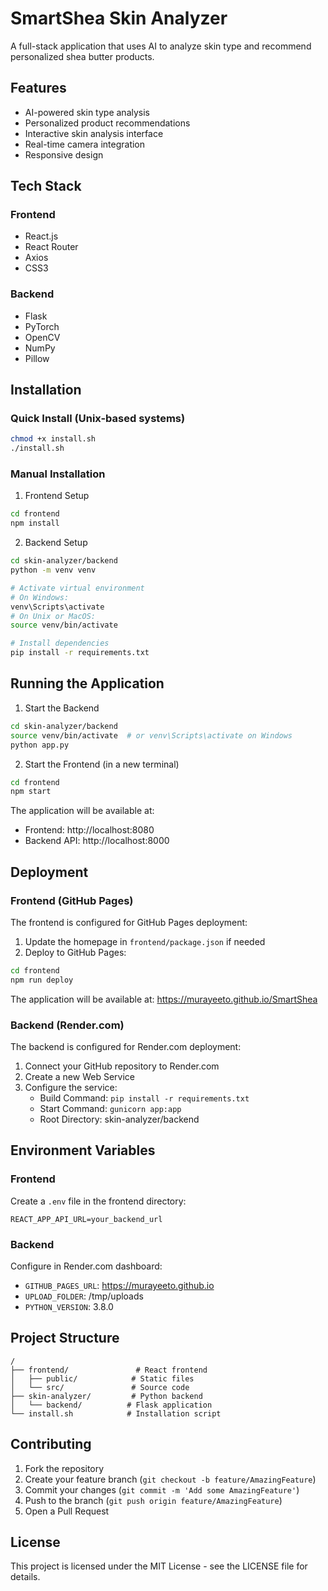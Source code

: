 # SmartShea Skin Analyzer

A full-stack application that uses AI to analyze skin type and recommend personalized shea butter products.

## Features

- AI-powered skin type analysis
- Personalized product recommendations
- Interactive skin analysis interface
- Real-time camera integration
- Responsive design

## Tech Stack

### Frontend
- React.js
- React Router
- Axios
- CSS3

### Backend
- Flask
- PyTorch
- OpenCV
- NumPy
- Pillow

## Installation

### Quick Install (Unix-based systems)
```bash
chmod +x install.sh
./install.sh
```

### Manual Installation

1. Frontend Setup
```bash
cd frontend
npm install
```

2. Backend Setup
```bash
cd skin-analyzer/backend
python -m venv venv

# Activate virtual environment
# On Windows:
venv\Scripts\activate
# On Unix or MacOS:
source venv/bin/activate

# Install dependencies
pip install -r requirements.txt
```

## Running the Application

1. Start the Backend
```bash
cd skin-analyzer/backend
source venv/bin/activate  # or venv\Scripts\activate on Windows
python app.py
```

2. Start the Frontend (in a new terminal)
```bash
cd frontend
npm start
```

The application will be available at:
- Frontend: http://localhost:8080
- Backend API: http://localhost:8000

## Deployment

### Frontend (GitHub Pages)
The frontend is configured for GitHub Pages deployment:

1. Update the homepage in `frontend/package.json` if needed
2. Deploy to GitHub Pages:
```bash
cd frontend
npm run deploy
```

The application will be available at: https://murayeeto.github.io/SmartShea

### Backend (Render.com)
The backend is configured for Render.com deployment:

1. Connect your GitHub repository to Render.com
2. Create a new Web Service
3. Configure the service:
   - Build Command: `pip install -r requirements.txt`
   - Start Command: `gunicorn app:app`
   - Root Directory: skin-analyzer/backend

## Environment Variables

### Frontend
Create a `.env` file in the frontend directory:
```
REACT_APP_API_URL=your_backend_url
```

### Backend
Configure in Render.com dashboard:
- `GITHUB_PAGES_URL`: https://murayeeto.github.io
- `UPLOAD_FOLDER`: /tmp/uploads
- `PYTHON_VERSION`: 3.8.0

## Project Structure
```
/
├── frontend/               # React frontend
│   ├── public/            # Static files
│   └── src/               # Source code
├── skin-analyzer/         # Python backend
│   └── backend/          # Flask application
└── install.sh            # Installation script
```

## Contributing

1. Fork the repository
2. Create your feature branch (`git checkout -b feature/AmazingFeature`)
3. Commit your changes (`git commit -m 'Add some AmazingFeature'`)
4. Push to the branch (`git push origin feature/AmazingFeature`)
5. Open a Pull Request

## License

This project is licensed under the MIT License - see the LICENSE file for details.
